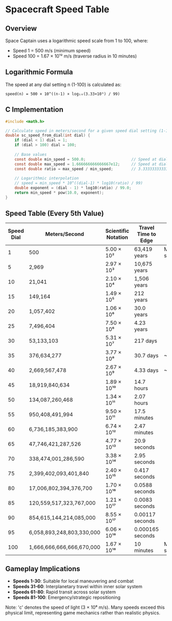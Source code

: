 # Spacecraft Speed Table

## Overview

Space Captain uses a logarithmic speed scale from 1 to 100, where:
- Speed 1 = 500 m/s (minimum speed)
- Speed 100 = 1.67 × 10¹² m/s (traverse radius in 10 minutes)

## Logarithmic Formula

The speed at any dial setting n (1-100) is calculated as:
```
speed(n) = 500 × 10^((n-1) × log₁₀(3.33×10⁹) / 99)
```

## C Implementation

```c
#include <math.h>

// Calculate speed in meters/second for a given speed dial setting (1-100)
double sc_speed_from_dial(int dial) {
    if (dial < 1) dial = 1;
    if (dial > 100) dial = 100;
    
    // Base values
    const double min_speed = 500.0;                    // Speed at dial 1
    const double max_speed = 1.666666666666667e12;     // Speed at dial 100
    const double ratio = max_speed / min_speed;        // 3.333333333333334e9
    
    // Logarithmic interpolation
    // speed = min_speed * 10^((dial-1) * log10(ratio) / 99)
    double exponent = (dial - 1) * log10(ratio) / 99.0;
    return min_speed * pow(10.0, exponent);
}
```

## Speed Table (Every 5th Value)

| Speed Dial | Meters/Second | Scientific Notation | Travel Time to Edge | Notes |
|------------|---------------|-------------------|-------------------|--------|
| 1 | 500 | 5.00 × 10² | 63,419 years | Minimum speed |
| 5 | 2,969 | 2.97 × 10³ | 10,675 years | |
| 10 | 21,041 | 2.10 × 10⁴ | 1,506 years | |
| 15 | 149,164 | 1.49 × 10⁵ | 212 years | |
| 20 | 1,057,402 | 1.06 × 10⁶ | 30.0 years | |
| 25 | 7,496,404 | 7.50 × 10⁶ | 4.23 years | |
| 30 | 53,133,103 | 5.31 × 10⁷ | 217 days | |
| 35 | 376,634,277 | 3.77 × 10⁸ | 30.7 days | ~1.26c |
| 40 | 2,669,567,478 | 2.67 × 10⁹ | 4.33 days | ~8.9c |
| 45 | 18,919,840,634 | 1.89 × 10¹⁰ | 14.7 hours | |
| 50 | 134,087,260,468 | 1.34 × 10¹¹ | 2.07 hours | |
| 55 | 950,408,491,994 | 9.50 × 10¹¹ | 17.5 minutes | |
| 60 | 6,736,185,383,900 | 6.74 × 10¹² | 2.47 minutes | |
| 65 | 47,746,421,287,526 | 4.77 × 10¹³ | 20.9 seconds | |
| 70 | 338,474,001,286,590 | 3.38 × 10¹⁴ | 2.95 seconds | |
| 75 | 2,399,402,093,401,840 | 2.40 × 10¹⁵ | 0.417 seconds | |
| 80 | 17,006,802,394,376,700 | 1.70 × 10¹⁶ | 0.0588 seconds | |
| 85 | 120,559,517,323,767,000 | 1.21 × 10¹⁷ | 0.0083 seconds | |
| 90 | 854,615,144,214,085,000 | 8.55 × 10¹⁷ | 0.00117 seconds | |
| 95 | 6,058,893,248,803,330,000 | 6.06 × 10¹⁸ | 0.000165 seconds | |
| 100 | 1,666,666,666,666,670,000 | 1.67 × 10¹⁸ | 10 minutes | Maximum speed |

## Gameplay Implications

- **Speeds 1-30**: Suitable for local maneuvering and combat
- **Speeds 31-60**: Interplanetary travel within inner solar system
- **Speeds 61-80**: Rapid transit across solar system
- **Speeds 81-100**: Emergency/strategic repositioning

Note: 'c' denotes the speed of light (3 × 10⁸ m/s). Many speeds exceed this physical limit, representing game mechanics rather than realistic physics.